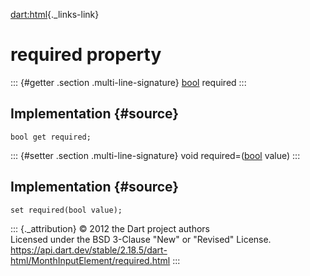 [dart:html](../../dart-html/dart-html-library){._links-link}

required property
=================

::: {#getter .section .multi-line-signature}
[bool](../../dart-core/bool-class) required
:::

Implementation {#source}
--------------

``` {.language-dart data-language="dart"}
bool get required;
```

::: {#setter .section .multi-line-signature}
void required=([bool](../../dart-core/bool-class) value)
:::

Implementation {#source}
--------------

``` {.language-dart data-language="dart"}
set required(bool value);
```

::: {._attribution}
© 2012 the Dart project authors\
Licensed under the BSD 3-Clause \"New\" or \"Revised\" License.\
<https://api.dart.dev/stable/2.18.5/dart-html/MonthInputElement/required.html>
:::

